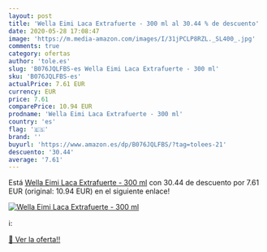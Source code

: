 ```yaml
---
layout: post
title: 'Wella Eimi Laca Extrafuerte - 300 ml al 30.44 % de descuento'
date: 2020-05-28 17:08:47
image: 'https://m.media-amazon.com/images/I/31jPCLP8RZL._SL400_.jpg'
comments: true
category: ofertas
author: 'tole.es'
slug: 'B076JQLFBS-es Wella Eimi Laca Extrafuerte - 300 ml'
sku: 'B076JQLFBS-es'
actualPrice: 7.61 EUR
currency: EUR
price: 7.61
comparePrice: 10.94 EUR
prodname: 'Wella Eimi Laca Extrafuerte - 300 ml'
country: 'es'
flag: '🇪🇸'
brand: ''
buyurl: 'https://www.amazon.es/dp/B076JQLFBS/?tag=tolees-21'
descuento: '30.44'
average: '7.61'
---
```


Está [Wella Eimi Laca Extrafuerte - 300 ml](https://www.amazon.es/dp/B076JQLFBS/?tag=tolees-21) con 30.44 de descuento por 7.61 EUR (original: 10.94 EUR) en el siguiente enlace!

[![Wella Eimi Laca Extrafuerte - 300 ml](https://m.media-amazon.com/images/I/31jPCLP8RZL._SL400_.jpg)](https://www.amazon.es/dp/B076JQLFBS/?tag=tolees-21)

ℹ️:


[🛒 Ver la oferta!!](https://www.amazon.es/dp/B076JQLFBS/?tag=tolees-21)
